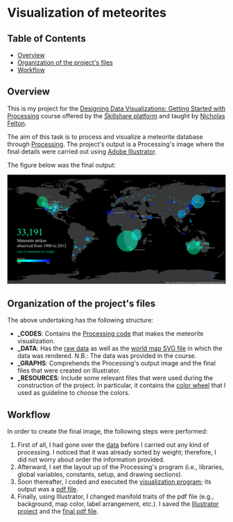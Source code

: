<!--
  Author            : Cesar R. Urteaga-Reyesvera.
  Creation date     : March 29, 2018.
-->

# Visualization of meteorites

## Table of Contents

* [Overview](#overview)
* [Organization of the project's files](#organization-of-the-projects-files)
* [Workflow](#workflow)

## Overview

This is my project for the [Designing Data Visualizations: Getting Started with Processing](https://www.skillshare.com/classes/Designing-Data-Visualizations-Getting-Started-with-Processing/1063775924) course offered by the [Skillshare platform](https://www.skillshare.com/) and taught by [Nicholas Felton](http://feltron.com/info.html).

The aim of this task is to process and visualize a meteorite database through [Processing](https://processing.org/).  The project's output is a Processing's image where the final details were carried out using [Adobe Illustrator](https://www.adobe.com/products/illustrator.html).

The figure below was the final output:

![](./_GRAPHS/_FINAL/MeteorStrikesFinal.png)

## Organization of the project's files

The above undertaking has the following structure:
  * **_CODES**: Contains the [Processing code](./_CODES/_FINAL/meteorSketch/meteorSketch.pde) that makes the meteorite visualization.
  * **_DATA**:  Has the [raw data](./_DATA/_RAW/MeteorStrikes.csv) as well as the [world map SVG file](./_DATA/_RAW/WorldMap.svg) in which the data was rendered.  N.B.: The data was provided in the course.
  * **_GRAPHS**: Comprehends the Processing's output image and the final files that were created on Illustrator.
  * **_RESOURCES**: Include some relevant files that were used during the construction of the project.  In particular, it contains the [color wheel](./_RESOURCES/ColorWheelByDegree.png) that I used as guideline to choose the colors.
## Workflow

In order to create the final image, the following steps were performed:

1. First of all, I had gone over the [data](./_DATA/_RAW/MeteorStrikes.csv) before I carried out any kind of processing.  I noticed that it was already sorted by weight; therefore, I did not worry about order the information provided.
2. Afterward, I set the layout up of the Processing's program (i.e., libraries, global variables, constants, setup, and drawing sections).
3. Soon thereafter, I coded and executed the [visualization program](./_CODES/_FINAL/meteorSketch/meteorSketch.pde); its output was a [pdf file](./_GRAPHS/_FINAL/MeteorStrikes.pdf).
4. Finally, using Illustrator, I changed manifold traits of the pdf file (e.g., background, map color, label arrangement, etc.).  I saved the [Illustrator project](./_GRAPHS/_FINAL/MeteorStrikesFinal.ai) and the [final pdf file](./_GRAPHS/_FINAL/MeteorStrikesFinal.pdf).
